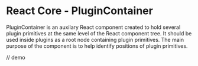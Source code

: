 # React Core - PluginContainer

PluginContainer is an auxilary React component created to hold several plugin primitives at the same level of the React component tree. It should be used inside plugins as a root node containing plugin primitives. The main purpose of the component is to help identify positions of plugin primitives.

// demo
